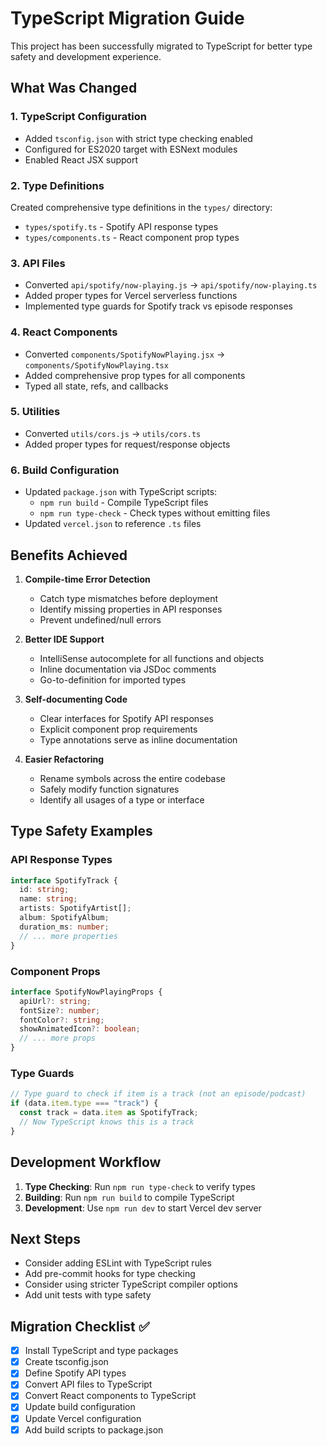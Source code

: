 # TypeScript Migration Guide

This project has been successfully migrated to TypeScript for better type safety and development experience.

## What Was Changed

### 1. **TypeScript Configuration**
- Added `tsconfig.json` with strict type checking enabled
- Configured for ES2020 target with ESNext modules
- Enabled React JSX support

### 2. **Type Definitions**
Created comprehensive type definitions in the `types/` directory:
- `types/spotify.ts` - Spotify API response types
- `types/components.ts` - React component prop types

### 3. **API Files**
- Converted `api/spotify/now-playing.js` → `api/spotify/now-playing.ts`
- Added proper types for Vercel serverless functions
- Implemented type guards for Spotify track vs episode responses

### 4. **React Components**
- Converted `components/SpotifyNowPlaying.jsx` → `components/SpotifyNowPlaying.tsx`
- Added comprehensive prop types for all components
- Typed all state, refs, and callbacks

### 5. **Utilities**
- Converted `utils/cors.js` → `utils/cors.ts`
- Added proper types for request/response objects

### 6. **Build Configuration**
- Updated `package.json` with TypeScript scripts:
  - `npm run build` - Compile TypeScript files
  - `npm run type-check` - Check types without emitting files
- Updated `vercel.json` to reference `.ts` files

## Benefits Achieved

1. **Compile-time Error Detection**
   - Catch type mismatches before deployment
   - Identify missing properties in API responses
   - Prevent undefined/null errors

2. **Better IDE Support**
   - IntelliSense autocomplete for all functions and objects
   - Inline documentation via JSDoc comments
   - Go-to-definition for imported types

3. **Self-documenting Code**
   - Clear interfaces for Spotify API responses
   - Explicit component prop requirements
   - Type annotations serve as inline documentation

4. **Easier Refactoring**
   - Rename symbols across the entire codebase
   - Safely modify function signatures
   - Identify all usages of a type or interface

## Type Safety Examples

### API Response Types
```typescript
interface SpotifyTrack {
  id: string;
  name: string;
  artists: SpotifyArtist[];
  album: SpotifyAlbum;
  duration_ms: number;
  // ... more properties
}
```

### Component Props
```typescript
interface SpotifyNowPlayingProps {
  apiUrl?: string;
  fontSize?: number;
  fontColor?: string;
  showAnimatedIcon?: boolean;
  // ... more props
}
```

### Type Guards
```typescript
// Type guard to check if item is a track (not an episode/podcast)
if (data.item.type === "track") {
  const track = data.item as SpotifyTrack;
  // Now TypeScript knows this is a track
}
```

## Development Workflow

1. **Type Checking**: Run `npm run type-check` to verify types
2. **Building**: Run `npm run build` to compile TypeScript
3. **Development**: Use `npm run dev` to start Vercel dev server

## Next Steps

- Consider adding ESLint with TypeScript rules
- Add pre-commit hooks for type checking
- Consider using stricter TypeScript compiler options
- Add unit tests with type safety

## Migration Checklist ✅

- [x] Install TypeScript and type packages
- [x] Create tsconfig.json
- [x] Define Spotify API types
- [x] Convert API files to TypeScript
- [x] Convert React components to TypeScript
- [x] Update build configuration
- [x] Update Vercel configuration
- [x] Add build scripts to package.json